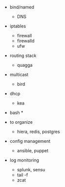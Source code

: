 * bind/named 
    * DNS
* iptables
    * firewall
    * firewalld
    * ufw
* routing stack
    * quagga
* multicast
    * bird
* dhcp
    * kea
* bash
    * 

* to organize
    * hiera, redis, postgres

* config management
    * ansible, puppet

* log monitoring
    * splunk, sensu
    * tail -f
    * zcat
